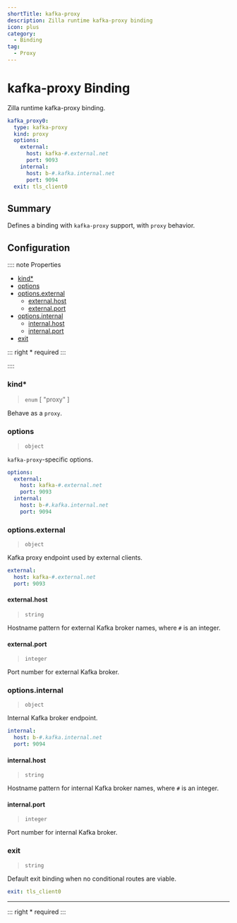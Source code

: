 ```yaml
---
shortTitle: kafka-proxy 
description: Zilla runtime kafka-proxy binding
icon: plus
category:
  - Binding
tag:
  - Proxy
---
```


# kafka-proxy Binding

Zilla runtime kafka-proxy binding.

```yaml {2}
kafka_proxy0:
  type: kafka-proxy
  kind: proxy
  options:
    external:
      host: kafka-#.external.net
      port: 9093
    internal:
      host: b-#.kafka.internal.net
      port: 9094
  exit: tls_client0
```

## Summary

Defines a binding with `kafka-proxy`  support, with `proxy` behavior.

## Configuration

:::: note Properties

- [kind\*](#kind)
- [options](#options)
- [options.external](#options-external)
  - [external.host](#external-host)
  - [external.port](#external-port)
- [options.internal](#options-internal)
  - [internal.host](#internal-host)
  - [internal.port](#internal-port)
- [exit](#exit)

::: right
\* required
:::

::::

### kind\*

> `enum` [ "proxy" ]

Behave as a `proxy`.

### options

> `object`

`kafka-proxy`-specific options.

```yaml
options:
  external:
    host: kafka-#.external.net
    port: 9093
  internal:
    host: b-#.kafka.internal.net
    port: 9094
```

### options.external

> `object`

Kafka proxy endpoint used by external clients.

```yaml
external:
  host: kafka-#.external.net
  port: 9093
```

#### external.host

> `string`

Hostname pattern for external Kafka broker names, where `#` is an integer.

#### external.port

> `integer`

Port number for external Kafka broker.

### options.internal

> `object`

Internal Kafka broker endpoint.

```yaml
internal:
  host: b-#.kafka.internal.net
  port: 9094
```

#### internal.host

> `string`

Hostname pattern for internal Kafka broker names, where `#` is an integer.

#### internal.port

> `integer`

Port number for internal Kafka broker.

### exit

> `string`

Default exit binding when no conditional routes are viable.

```yaml
exit: tls_client0
```

---

::: right
\* required
:::
